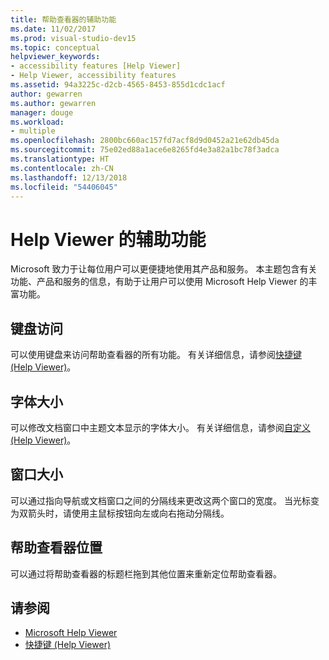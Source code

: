 ```yaml
---
title: 帮助查看器的辅助功能
ms.date: 11/02/2017
ms.prod: visual-studio-dev15
ms.topic: conceptual
helpviewer_keywords:
- accessibility features [Help Viewer]
- Help Viewer, accessibility features
ms.assetid: 94a3225c-d2cb-4565-8453-855d1cdc1acf
author: gewarren
ms.author: gewarren
manager: douge
ms.workload:
- multiple
ms.openlocfilehash: 2800bc660ac157fd7acf8d9d0452a21e62db45da
ms.sourcegitcommit: 75e02ed88a1ace6e8265fd4e3a82a1bc78f3adca
ms.translationtype: HT
ms.contentlocale: zh-CN
ms.lasthandoff: 12/13/2018
ms.locfileid: "54406045"
---
```

# <a name="accessibility-features-of-the-help-viewer"></a>Help Viewer 的辅助功能
Microsoft 致力于让每位用户可以更便捷地使用其产品和服务。 本主题包含有关功能、产品和服务的信息，有助于让用户可以使用 Microsoft Help Viewer 的丰富功能。

## <a name="keyboard-access"></a>键盘访问
可以使用键盘来访问帮助查看器的所有功能。 有关详细信息，请参阅[快捷键 (Help Viewer)](../help-viewer/shortcut-keys.md)。

## <a name="font-size"></a>字体大小
可以修改文档窗口中主题文本显示的字体大小。 有关详细信息，请参阅[自定义 (Help Viewer)](../help-viewer/customize.md)。

## <a name="window-size"></a>窗口大小
可以通过指向导航或文档窗口之间的分隔线来更改这两个窗口的宽度。 当光标变为双箭头时，请使用主鼠标按钮向左或向右拖动分隔线。

## <a name="help-viewer-position"></a>帮助查看器位置
可以通过将帮助查看器的标题栏拖到其他位置来重新定位帮助查看器。

## <a name="see-also"></a>请参阅

- [Microsoft Help Viewer](../help-viewer/overview.md)
- [快捷键 (Help Viewer)](../help-viewer/shortcut-keys.md)